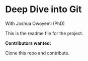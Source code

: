 # Deep Dive into Git

With Joshua Owoyemi (PhD)

This is the readme file for the project.

**Contributors wanted:**

Clone this repo and contribute.
